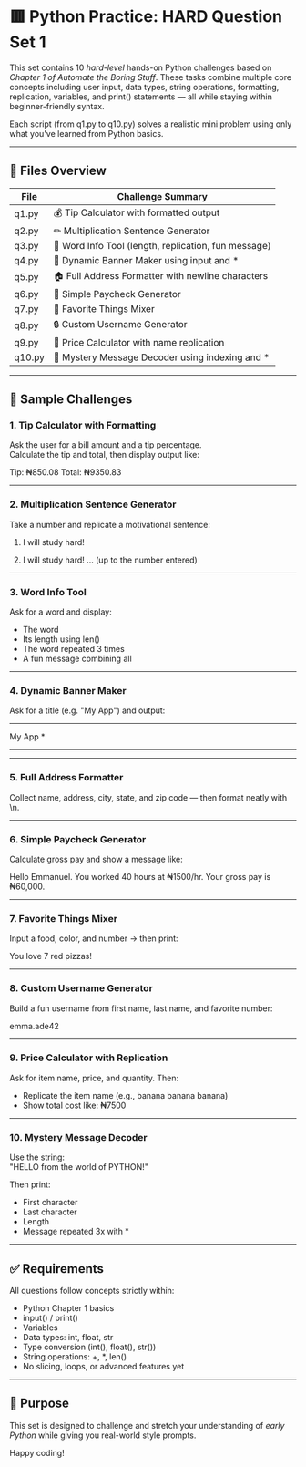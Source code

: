 # 🟥 Python Practice: HARD Question Set 1

This set contains 10 *hard-level* hands-on Python challenges based on *Chapter 1 of Automate the Boring Stuff*. These tasks combine multiple core concepts including user input, data types, string operations, formatting, replication, variables, and print() statements — all while staying within beginner-friendly syntax.

Each script (from q1.py to q10.py) solves a realistic mini problem using only what you've learned from Python basics.

---

## 📁 Files Overview

| File     | Challenge Summary |
|----------|-------------------|
| q1.py  | 💰 Tip Calculator with formatted output |
| q2.py  | ✏ Multiplication Sentence Generator |
| q3.py  | 🧠 Word Info Tool (length, replication, fun message) |
| q4.py  | 🎀 Dynamic Banner Maker using input and * |
| q5.py  | 🏠 Full Address Formatter with newline characters |
| q6.py  | 🧾 Simple Paycheck Generator |
| q7.py  | 🍕 Favorite Things Mixer |
| q8.py  | 🔒 Custom Username Generator |
| q9.py  | 💸 Price Calculator with name replication |
| q10.py | 🧵 Mystery Message Decoder using indexing and * |

---

## 📌 Sample Challenges

### 1. Tip Calculator with Formatting
Ask the user for a bill amount and a tip percentage.  
Calculate the tip and total, then display output like:

Tip: ₦850.08
Total: ₦9350.83

---

### 2. Multiplication Sentence Generator  
Take a number and replicate a motivational sentence:

1. I will study hard!


2. I will study hard!
... (up to the number entered)



---

### 3. Word Info Tool  
Ask for a word and display:
- The word
- Its length using len()
- The word repeated 3 times
- A fun message combining all

---

### 4. Dynamic Banner Maker  
Ask for a title (e.g. "My App") and output:


---

My App   *



---

---

### 5. Full Address Formatter  
Collect name, address, city, state, and zip code — then format neatly with \n.

---

### 6. Simple Paycheck Generator  
Calculate gross pay and show a message like:

Hello Emmanuel. You worked 40 hours at ₦1500/hr.
Your gross pay is ₦60,000.

---

### 7. Favorite Things Mixer  
Input a food, color, and number → then print:

You love 7 red pizzas!

---

### 8. Custom Username Generator  
Build a fun username from first name, last name, and favorite number:

emma.ade42

---

### 9. Price Calculator with Replication  
Ask for item name, price, and quantity. Then:

- Replicate the item name (e.g., banana banana banana)
- Show total cost like: ₦7500

---

### 10. Mystery Message Decoder  
Use the string:  
"HELLO from the world of PYTHON!"

Then print:
- First character
- Last character
- Length
- Message repeated 3x with *

---

## ✅ Requirements

All questions follow concepts strictly within:

- Python Chapter 1 basics
- input() / print()
- Variables
- Data types: int, float, str
- Type conversion (int(), float(), str())
- String operations: +, *, len()
- No slicing, loops, or advanced features yet

---

## 🔖 Purpose

This set is designed to challenge and stretch your understanding of *early Python* while giving you real-world style prompts.

Happy coding!